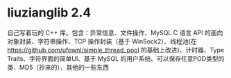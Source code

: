 # liuzianglib 2.4
自己写着玩的 C++ 库。包含：异常信息、文件操作、MySQL C 语言 API 的面向对象封装、字符串操作、TCP 操作封装（基于 WinSock2）、线程池(在 https://github.com/ufownl/simple_thread_pool 的基础上改进)、计时器、Type Traits、字符界面的简单UI、基于 MySQL 的用户系统、可以保存任意POD类型的类、MD5（抄来的）、其他的一些东西
